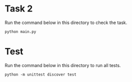 # Task 2
Run the command below in this directory to check the task.
```
python main.py
```
# Test
Run the command below in this directory to run all tests.
```
python -m unittest discover test
```
